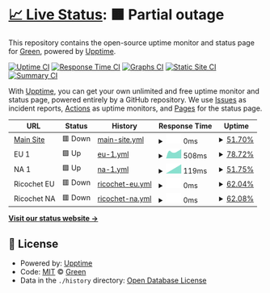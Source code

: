 # [📈 Live Status](https://status.apolga.com): <!--live status--> **🟧 Partial outage**

This repository contains the open-source uptime monitor and status page for [Green](https://status.apolga.com), powered by [Upptime](https://github.com/upptime/upptime).

[![Uptime CI](https://github.com/greendiscord/apolgandricochetuptime/workflows/Uptime%20CI/badge.svg)](https://github.com/greendiscord/apolgandricochetuptime/actions?query=workflow%3A%22Uptime+CI%22)
[![Response Time CI](https://github.com/greendiscord/apolgandricochetuptime/workflows/Response%20Time%20CI/badge.svg)](https://github.com/greendiscord/apolgandricochetuptime/actions?query=workflow%3A%22Response+Time+CI%22)
[![Graphs CI](https://github.com/greendiscord/apolgandricochetuptime/workflows/Graphs%20CI/badge.svg)](https://github.com/greendiscord/apolgandricochetuptime/actions?query=workflow%3A%22Graphs+CI%22)
[![Static Site CI](https://github.com/greendiscord/apolgandricochetuptime/workflows/Static%20Site%20CI/badge.svg)](https://github.com/greendiscord/apolgandricochetuptime/actions?query=workflow%3A%22Static+Site+CI%22)
[![Summary CI](https://github.com/greendiscord/apolgandricochetuptime/workflows/Summary%20CI/badge.svg)](https://github.com/greendiscord/apolgandricochetuptime/actions?query=workflow%3A%22Summary+CI%22)

With [Upptime](https://upptime.js.org), you can get your own unlimited and free uptime monitor and status page, powered entirely by a GitHub repository. We use [Issues](https://github.com/greendiscord/apolgandricochetuptime/issues) as incident reports, [Actions](https://github.com/greendiscord/apolgandricochetuptime/actions) as uptime monitors, and [Pages](https://status.apolga.com) for the status page.

<!--start: status pages-->
<!-- This summary is generated by Upptime (https://github.com/upptime/upptime) -->
<!-- Do not edit this manually, your changes will be overwritten -->
<!-- prettier-ignore -->
| URL | Status | History | Response Time | Uptime |
| --- | ------ | ------- | ------------- | ------ |
| <img alt="" src="https://icons.duckduckgo.com/ip3/null.ico" height="13"> [Main Site](apolga.com) | 🟥 Down | [main-site.yml](https://github.com/GreenDiscord/apolgandricochetuptime/commits/HEAD/history/main-site.yml) | <details><summary><img alt="Response time graph" src="./graphs/main-site/response-time-week.png" height="20"> 0ms</summary><br><a href="https://status.apolga.com/history/main-site"><img alt="Response time 0" src="https://img.shields.io/endpoint?url=https%3A%2F%2Fraw.githubusercontent.com%2FGreenDiscord%2Fapolgandricochetuptime%2FHEAD%2Fapi%2Fmain-site%2Fresponse-time.json"></a><br><a href="https://status.apolga.com/history/main-site"><img alt="24-hour response time 0" src="https://img.shields.io/endpoint?url=https%3A%2F%2Fraw.githubusercontent.com%2FGreenDiscord%2Fapolgandricochetuptime%2FHEAD%2Fapi%2Fmain-site%2Fresponse-time-day.json"></a><br><a href="https://status.apolga.com/history/main-site"><img alt="7-day response time 0" src="https://img.shields.io/endpoint?url=https%3A%2F%2Fraw.githubusercontent.com%2FGreenDiscord%2Fapolgandricochetuptime%2FHEAD%2Fapi%2Fmain-site%2Fresponse-time-week.json"></a><br><a href="https://status.apolga.com/history/main-site"><img alt="30-day response time 0" src="https://img.shields.io/endpoint?url=https%3A%2F%2Fraw.githubusercontent.com%2FGreenDiscord%2Fapolgandricochetuptime%2FHEAD%2Fapi%2Fmain-site%2Fresponse-time-month.json"></a><br><a href="https://status.apolga.com/history/main-site"><img alt="1-year response time 0" src="https://img.shields.io/endpoint?url=https%3A%2F%2Fraw.githubusercontent.com%2FGreenDiscord%2Fapolgandricochetuptime%2FHEAD%2Fapi%2Fmain-site%2Fresponse-time-year.json"></a></details> | <details><summary><a href="https://status.apolga.com/history/main-site">51.70%</a></summary><a href="https://status.apolga.com/history/main-site"><img alt="All-time uptime 51.70%" src="https://img.shields.io/endpoint?url=https%3A%2F%2Fraw.githubusercontent.com%2FGreenDiscord%2Fapolgandricochetuptime%2FHEAD%2Fapi%2Fmain-site%2Fuptime.json"></a><br><a href="https://status.apolga.com/history/main-site"><img alt="24-hour uptime 51.70%" src="https://img.shields.io/endpoint?url=https%3A%2F%2Fraw.githubusercontent.com%2FGreenDiscord%2Fapolgandricochetuptime%2FHEAD%2Fapi%2Fmain-site%2Fuptime-day.json"></a><br><a href="https://status.apolga.com/history/main-site"><img alt="7-day uptime 51.70%" src="https://img.shields.io/endpoint?url=https%3A%2F%2Fraw.githubusercontent.com%2FGreenDiscord%2Fapolgandricochetuptime%2FHEAD%2Fapi%2Fmain-site%2Fuptime-week.json"></a><br><a href="https://status.apolga.com/history/main-site"><img alt="30-day uptime 51.70%" src="https://img.shields.io/endpoint?url=https%3A%2F%2Fraw.githubusercontent.com%2FGreenDiscord%2Fapolgandricochetuptime%2FHEAD%2Fapi%2Fmain-site%2Fuptime-month.json"></a><br><a href="https://status.apolga.com/history/main-site"><img alt="1-year uptime 51.70%" src="https://img.shields.io/endpoint?url=https%3A%2F%2Fraw.githubusercontent.com%2FGreenDiscord%2Fapolgandricochetuptime%2FHEAD%2Fapi%2Fmain-site%2Fuptime-year.json"></a></details>
| <img alt="" src="https://icons.duckduckgo.com/ip3/null.ico" height="13"> EU 1 | 🟩 Up | [eu-1.yml](https://github.com/GreenDiscord/apolgandricochetuptime/commits/HEAD/history/eu-1.yml) | <details><summary><img alt="Response time graph" src="./graphs/eu-1/response-time-week.png" height="20"> 508ms</summary><br><a href="https://status.apolga.com/history/eu-1"><img alt="Response time 508" src="https://img.shields.io/endpoint?url=https%3A%2F%2Fraw.githubusercontent.com%2FGreenDiscord%2Fapolgandricochetuptime%2FHEAD%2Fapi%2Feu-1%2Fresponse-time.json"></a><br><a href="https://status.apolga.com/history/eu-1"><img alt="24-hour response time 508" src="https://img.shields.io/endpoint?url=https%3A%2F%2Fraw.githubusercontent.com%2FGreenDiscord%2Fapolgandricochetuptime%2FHEAD%2Fapi%2Feu-1%2Fresponse-time-day.json"></a><br><a href="https://status.apolga.com/history/eu-1"><img alt="7-day response time 508" src="https://img.shields.io/endpoint?url=https%3A%2F%2Fraw.githubusercontent.com%2FGreenDiscord%2Fapolgandricochetuptime%2FHEAD%2Fapi%2Feu-1%2Fresponse-time-week.json"></a><br><a href="https://status.apolga.com/history/eu-1"><img alt="30-day response time 508" src="https://img.shields.io/endpoint?url=https%3A%2F%2Fraw.githubusercontent.com%2FGreenDiscord%2Fapolgandricochetuptime%2FHEAD%2Fapi%2Feu-1%2Fresponse-time-month.json"></a><br><a href="https://status.apolga.com/history/eu-1"><img alt="1-year response time 508" src="https://img.shields.io/endpoint?url=https%3A%2F%2Fraw.githubusercontent.com%2FGreenDiscord%2Fapolgandricochetuptime%2FHEAD%2Fapi%2Feu-1%2Fresponse-time-year.json"></a></details> | <details><summary><a href="https://status.apolga.com/history/eu-1">78.72%</a></summary><a href="https://status.apolga.com/history/eu-1"><img alt="All-time uptime 78.72%" src="https://img.shields.io/endpoint?url=https%3A%2F%2Fraw.githubusercontent.com%2FGreenDiscord%2Fapolgandricochetuptime%2FHEAD%2Fapi%2Feu-1%2Fuptime.json"></a><br><a href="https://status.apolga.com/history/eu-1"><img alt="24-hour uptime 78.72%" src="https://img.shields.io/endpoint?url=https%3A%2F%2Fraw.githubusercontent.com%2FGreenDiscord%2Fapolgandricochetuptime%2FHEAD%2Fapi%2Feu-1%2Fuptime-day.json"></a><br><a href="https://status.apolga.com/history/eu-1"><img alt="7-day uptime 78.72%" src="https://img.shields.io/endpoint?url=https%3A%2F%2Fraw.githubusercontent.com%2FGreenDiscord%2Fapolgandricochetuptime%2FHEAD%2Fapi%2Feu-1%2Fuptime-week.json"></a><br><a href="https://status.apolga.com/history/eu-1"><img alt="30-day uptime 78.72%" src="https://img.shields.io/endpoint?url=https%3A%2F%2Fraw.githubusercontent.com%2FGreenDiscord%2Fapolgandricochetuptime%2FHEAD%2Fapi%2Feu-1%2Fuptime-month.json"></a><br><a href="https://status.apolga.com/history/eu-1"><img alt="1-year uptime 78.72%" src="https://img.shields.io/endpoint?url=https%3A%2F%2Fraw.githubusercontent.com%2FGreenDiscord%2Fapolgandricochetuptime%2FHEAD%2Fapi%2Feu-1%2Fuptime-year.json"></a></details>
| <img alt="" src="https://icons.duckduckgo.com/ip3/null.ico" height="13"> NA 1 | 🟩 Up | [na-1.yml](https://github.com/GreenDiscord/apolgandricochetuptime/commits/HEAD/history/na-1.yml) | <details><summary><img alt="Response time graph" src="./graphs/na-1/response-time-week.png" height="20"> 119ms</summary><br><a href="https://status.apolga.com/history/na-1"><img alt="Response time 119" src="https://img.shields.io/endpoint?url=https%3A%2F%2Fraw.githubusercontent.com%2FGreenDiscord%2Fapolgandricochetuptime%2FHEAD%2Fapi%2Fna-1%2Fresponse-time.json"></a><br><a href="https://status.apolga.com/history/na-1"><img alt="24-hour response time 119" src="https://img.shields.io/endpoint?url=https%3A%2F%2Fraw.githubusercontent.com%2FGreenDiscord%2Fapolgandricochetuptime%2FHEAD%2Fapi%2Fna-1%2Fresponse-time-day.json"></a><br><a href="https://status.apolga.com/history/na-1"><img alt="7-day response time 119" src="https://img.shields.io/endpoint?url=https%3A%2F%2Fraw.githubusercontent.com%2FGreenDiscord%2Fapolgandricochetuptime%2FHEAD%2Fapi%2Fna-1%2Fresponse-time-week.json"></a><br><a href="https://status.apolga.com/history/na-1"><img alt="30-day response time 119" src="https://img.shields.io/endpoint?url=https%3A%2F%2Fraw.githubusercontent.com%2FGreenDiscord%2Fapolgandricochetuptime%2FHEAD%2Fapi%2Fna-1%2Fresponse-time-month.json"></a><br><a href="https://status.apolga.com/history/na-1"><img alt="1-year response time 119" src="https://img.shields.io/endpoint?url=https%3A%2F%2Fraw.githubusercontent.com%2FGreenDiscord%2Fapolgandricochetuptime%2FHEAD%2Fapi%2Fna-1%2Fresponse-time-year.json"></a></details> | <details><summary><a href="https://status.apolga.com/history/na-1">51.75%</a></summary><a href="https://status.apolga.com/history/na-1"><img alt="All-time uptime 51.75%" src="https://img.shields.io/endpoint?url=https%3A%2F%2Fraw.githubusercontent.com%2FGreenDiscord%2Fapolgandricochetuptime%2FHEAD%2Fapi%2Fna-1%2Fuptime.json"></a><br><a href="https://status.apolga.com/history/na-1"><img alt="24-hour uptime 51.75%" src="https://img.shields.io/endpoint?url=https%3A%2F%2Fraw.githubusercontent.com%2FGreenDiscord%2Fapolgandricochetuptime%2FHEAD%2Fapi%2Fna-1%2Fuptime-day.json"></a><br><a href="https://status.apolga.com/history/na-1"><img alt="7-day uptime 51.75%" src="https://img.shields.io/endpoint?url=https%3A%2F%2Fraw.githubusercontent.com%2FGreenDiscord%2Fapolgandricochetuptime%2FHEAD%2Fapi%2Fna-1%2Fuptime-week.json"></a><br><a href="https://status.apolga.com/history/na-1"><img alt="30-day uptime 51.75%" src="https://img.shields.io/endpoint?url=https%3A%2F%2Fraw.githubusercontent.com%2FGreenDiscord%2Fapolgandricochetuptime%2FHEAD%2Fapi%2Fna-1%2Fuptime-month.json"></a><br><a href="https://status.apolga.com/history/na-1"><img alt="1-year uptime 51.75%" src="https://img.shields.io/endpoint?url=https%3A%2F%2Fraw.githubusercontent.com%2FGreenDiscord%2Fapolgandricochetuptime%2FHEAD%2Fapi%2Fna-1%2Fuptime-year.json"></a></details>
| <img alt="" src="https://icons.duckduckgo.com/ip3/null.ico" height="13"> Ricochet EU | 🟥 Down | [ricochet-eu.yml](https://github.com/GreenDiscord/apolgandricochetuptime/commits/HEAD/history/ricochet-eu.yml) | <details><summary><img alt="Response time graph" src="./graphs/ricochet-eu/response-time-week.png" height="20"> 0ms</summary><br><a href="https://status.apolga.com/history/ricochet-eu"><img alt="Response time 0" src="https://img.shields.io/endpoint?url=https%3A%2F%2Fraw.githubusercontent.com%2FGreenDiscord%2Fapolgandricochetuptime%2FHEAD%2Fapi%2Fricochet-eu%2Fresponse-time.json"></a><br><a href="https://status.apolga.com/history/ricochet-eu"><img alt="24-hour response time 0" src="https://img.shields.io/endpoint?url=https%3A%2F%2Fraw.githubusercontent.com%2FGreenDiscord%2Fapolgandricochetuptime%2FHEAD%2Fapi%2Fricochet-eu%2Fresponse-time-day.json"></a><br><a href="https://status.apolga.com/history/ricochet-eu"><img alt="7-day response time 0" src="https://img.shields.io/endpoint?url=https%3A%2F%2Fraw.githubusercontent.com%2FGreenDiscord%2Fapolgandricochetuptime%2FHEAD%2Fapi%2Fricochet-eu%2Fresponse-time-week.json"></a><br><a href="https://status.apolga.com/history/ricochet-eu"><img alt="30-day response time 0" src="https://img.shields.io/endpoint?url=https%3A%2F%2Fraw.githubusercontent.com%2FGreenDiscord%2Fapolgandricochetuptime%2FHEAD%2Fapi%2Fricochet-eu%2Fresponse-time-month.json"></a><br><a href="https://status.apolga.com/history/ricochet-eu"><img alt="1-year response time 0" src="https://img.shields.io/endpoint?url=https%3A%2F%2Fraw.githubusercontent.com%2FGreenDiscord%2Fapolgandricochetuptime%2FHEAD%2Fapi%2Fricochet-eu%2Fresponse-time-year.json"></a></details> | <details><summary><a href="https://status.apolga.com/history/ricochet-eu">62.04%</a></summary><a href="https://status.apolga.com/history/ricochet-eu"><img alt="All-time uptime 62.04%" src="https://img.shields.io/endpoint?url=https%3A%2F%2Fraw.githubusercontent.com%2FGreenDiscord%2Fapolgandricochetuptime%2FHEAD%2Fapi%2Fricochet-eu%2Fuptime.json"></a><br><a href="https://status.apolga.com/history/ricochet-eu"><img alt="24-hour uptime 62.04%" src="https://img.shields.io/endpoint?url=https%3A%2F%2Fraw.githubusercontent.com%2FGreenDiscord%2Fapolgandricochetuptime%2FHEAD%2Fapi%2Fricochet-eu%2Fuptime-day.json"></a><br><a href="https://status.apolga.com/history/ricochet-eu"><img alt="7-day uptime 62.04%" src="https://img.shields.io/endpoint?url=https%3A%2F%2Fraw.githubusercontent.com%2FGreenDiscord%2Fapolgandricochetuptime%2FHEAD%2Fapi%2Fricochet-eu%2Fuptime-week.json"></a><br><a href="https://status.apolga.com/history/ricochet-eu"><img alt="30-day uptime 62.04%" src="https://img.shields.io/endpoint?url=https%3A%2F%2Fraw.githubusercontent.com%2FGreenDiscord%2Fapolgandricochetuptime%2FHEAD%2Fapi%2Fricochet-eu%2Fuptime-month.json"></a><br><a href="https://status.apolga.com/history/ricochet-eu"><img alt="1-year uptime 62.04%" src="https://img.shields.io/endpoint?url=https%3A%2F%2Fraw.githubusercontent.com%2FGreenDiscord%2Fapolgandricochetuptime%2FHEAD%2Fapi%2Fricochet-eu%2Fuptime-year.json"></a></details>
| <img alt="" src="https://icons.duckduckgo.com/ip3/null.ico" height="13"> Ricochet NA | 🟥 Down | [ricochet-na.yml](https://github.com/GreenDiscord/apolgandricochetuptime/commits/HEAD/history/ricochet-na.yml) | <details><summary><img alt="Response time graph" src="./graphs/ricochet-na/response-time-week.png" height="20"> 0ms</summary><br><a href="https://status.apolga.com/history/ricochet-na"><img alt="Response time 0" src="https://img.shields.io/endpoint?url=https%3A%2F%2Fraw.githubusercontent.com%2FGreenDiscord%2Fapolgandricochetuptime%2FHEAD%2Fapi%2Fricochet-na%2Fresponse-time.json"></a><br><a href="https://status.apolga.com/history/ricochet-na"><img alt="24-hour response time 0" src="https://img.shields.io/endpoint?url=https%3A%2F%2Fraw.githubusercontent.com%2FGreenDiscord%2Fapolgandricochetuptime%2FHEAD%2Fapi%2Fricochet-na%2Fresponse-time-day.json"></a><br><a href="https://status.apolga.com/history/ricochet-na"><img alt="7-day response time 0" src="https://img.shields.io/endpoint?url=https%3A%2F%2Fraw.githubusercontent.com%2FGreenDiscord%2Fapolgandricochetuptime%2FHEAD%2Fapi%2Fricochet-na%2Fresponse-time-week.json"></a><br><a href="https://status.apolga.com/history/ricochet-na"><img alt="30-day response time 0" src="https://img.shields.io/endpoint?url=https%3A%2F%2Fraw.githubusercontent.com%2FGreenDiscord%2Fapolgandricochetuptime%2FHEAD%2Fapi%2Fricochet-na%2Fresponse-time-month.json"></a><br><a href="https://status.apolga.com/history/ricochet-na"><img alt="1-year response time 0" src="https://img.shields.io/endpoint?url=https%3A%2F%2Fraw.githubusercontent.com%2FGreenDiscord%2Fapolgandricochetuptime%2FHEAD%2Fapi%2Fricochet-na%2Fresponse-time-year.json"></a></details> | <details><summary><a href="https://status.apolga.com/history/ricochet-na">62.08%</a></summary><a href="https://status.apolga.com/history/ricochet-na"><img alt="All-time uptime 62.08%" src="https://img.shields.io/endpoint?url=https%3A%2F%2Fraw.githubusercontent.com%2FGreenDiscord%2Fapolgandricochetuptime%2FHEAD%2Fapi%2Fricochet-na%2Fuptime.json"></a><br><a href="https://status.apolga.com/history/ricochet-na"><img alt="24-hour uptime 62.08%" src="https://img.shields.io/endpoint?url=https%3A%2F%2Fraw.githubusercontent.com%2FGreenDiscord%2Fapolgandricochetuptime%2FHEAD%2Fapi%2Fricochet-na%2Fuptime-day.json"></a><br><a href="https://status.apolga.com/history/ricochet-na"><img alt="7-day uptime 62.08%" src="https://img.shields.io/endpoint?url=https%3A%2F%2Fraw.githubusercontent.com%2FGreenDiscord%2Fapolgandricochetuptime%2FHEAD%2Fapi%2Fricochet-na%2Fuptime-week.json"></a><br><a href="https://status.apolga.com/history/ricochet-na"><img alt="30-day uptime 62.08%" src="https://img.shields.io/endpoint?url=https%3A%2F%2Fraw.githubusercontent.com%2FGreenDiscord%2Fapolgandricochetuptime%2FHEAD%2Fapi%2Fricochet-na%2Fuptime-month.json"></a><br><a href="https://status.apolga.com/history/ricochet-na"><img alt="1-year uptime 62.08%" src="https://img.shields.io/endpoint?url=https%3A%2F%2Fraw.githubusercontent.com%2FGreenDiscord%2Fapolgandricochetuptime%2FHEAD%2Fapi%2Fricochet-na%2Fuptime-year.json"></a></details>

<!--end: status pages-->

[**Visit our status website →**](https://status.apolga.com)

## 📄 License

- Powered by: [Upptime](https://github.com/upptime/upptime)
- Code: [MIT](./LICENSE) © [Green](https://status.apolga.com)
- Data in the `./history` directory: [Open Database License](https://opendatacommons.org/licenses/odbl/1-0/)
